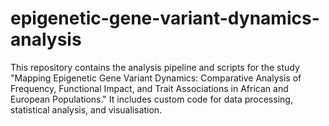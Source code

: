 # epigenetic-gene-variant-dynamics-analysis
This repository contains the analysis pipeline and scripts for the study "Mapping Epigenetic Gene Variant Dynamics: Comparative Analysis of Frequency, Functional Impact, and Trait Associations in African and European Populations." It includes custom code for data processing, statistical analysis, and visualisation.
